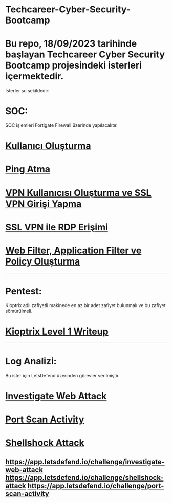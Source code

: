 # Techcareer-Cyber-Security-Bootcamp

# Bu repo, 18/09/2023 tarihinde başlayan Techcareer Cyber Security Bootcamp projesindeki isterleri içermektedir.

İsterler şu şekildedir:

# SOC:

SOC işlemleri Fortigate Firewall üzerinde yapılacaktır.

# [Kullanıcı Oluşturma](https://github.com/metalfury/Techcareer-Cyber-Security-Bootcamp/blob/main/firewall_ops/Gorev1%20%20-%20Kullanci%20Olusturma.md)

# [Ping Atma](https://github.com/metalfury/Techcareer-Cyber-Security-Bootcamp/blob/main/firewall_ops/Gorev2%20-%20Ping%20Atma.md)

# [VPN Kullanıcısı Oluşturma ve SSL VPN Girişi Yapma](https://github.com/metalfury/Techcareer-Cyber-Security-Bootcamp/blob/main/firewall_ops/Gorev3%20-%20VPN%20Kullanicisi%20Olusturma%20ve%20SSL%20VPN%20girisi%20yapma.md)

# [SSL VPN ile RDP Erişimi](https://github.com/metalfury/Techcareer-Cyber-Security-Bootcamp/blob/main/firewall_ops/Gorev4%20-%20SSL%20VPN%20ile%20RDP%20Erisimi.md)

# [Web Filter, Application Filter ve Policy Oluşturma](https://github.com/metalfury/Techcareer-Cyber-Security-Bootcamp/blob/main/firewall_ops/Gorev5-6%20-%20Web%20Filter%2C%20Application%20Filter%20ve%20Policy%20Olusturma.md)

---
# Pentest:

Kioptrix adlı zafiyetli makinede en az bir adet zafiyet bulunmalı ve bu zafiyet sömürülmeli.

# [Kioptrix Level 1 Writeup](https://github.com/metalfury/Techcareer-Cyber-Security-Bootcamp/blob/main/kioptrix_level1/kioptrix%20level1.md)

---
# Log Analizi:

Bu ister için LetsDefend üzerinden görevler verilmiştir.

# [Investigate Web Attack](https://github.com/metalfury/Techcareer-Cyber-Security-Bootcamp/blob/main/log_analysis/Investigate%20Web%20Attack.md)

# [Port Scan Activity](https://github.com/metalfury/Techcareer-Cyber-Security-Bootcamp/blob/main/log_analysis/Port%20Scan%20Activity.md)

# [Shellshock Attack](https://github.com/metalfury/Techcareer-Cyber-Security-Bootcamp/blob/main/log_analysis/Shellshock%20Attack.md)

https://app.letsdefend.io/challenge/investigate-web-attack
https://app.letsdefend.io/challenge/shellshock-attack
https://app.letsdefend.io/challenge/port-scan-activity
---
